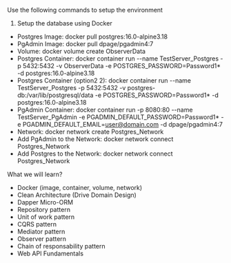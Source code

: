 Use the following commands to setup the environment

1. Setup the database using Docker

- Postgres Image: docker pull postgres:16.0-alpine3.18
- PgAdmin Image: docker pull dpage/pgadmin4:7
- Volume: docker volume create ObserverData
- Postgres Container: docker container run --name TestServer_Postgres -p 5432:5432 -v ObserverData -e POSTGRES_PASSWORD=Password1* -d postgres:16.0-alpine3.18
- Postgres Container (option2 2): docker container run --name TestServer_Postgres -p 5432:5432 -v postgres-db:/var/lib/postgresql/data -e POSTGRES_PASSWORD=Password1* -d postgres:16.0-alpine3.18
- PgAdmin Container: docker container run -p 8080:80 --name TestServer_PgAdmin -e PGADMIN_DEFAULT_PASSWORD=Password1* -e PGADMIN_DEFAULT_EMAIL=user@domain.com -d dpage/pgadmin4:7
- Network: docker network create Postgres_Network
- Add PgAdmin to the Network: docker network connect Postgres_Network <PostgresContainerId>
- Add Postgres to the Network: docker network connect Postgres_Network <PgAdminContainerId>

What we will learn?

- Docker (image, container, volume, network)
- Clean Architecture (Drive Domain Design)
- Dapper Micro-ORM
- Repository pattern
- Unit of work pattern
- CQRS pattern
- Mediator pattern
- Observer pattern
- Chain of responsability pattern
- Web API Fundamentals
